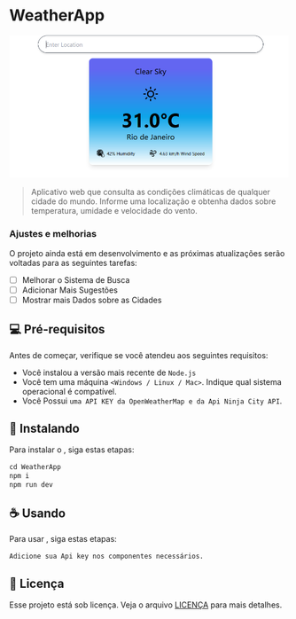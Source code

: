 # WeatherApp

<img src="imagem.png" alt="">

> Aplicativo web que consulta as condições climáticas de qualquer cidade do mundo. Informe uma localização e obtenha dados  sobre temperatura, umidade e velocidade do vento.

### Ajustes e melhorias

O projeto ainda está em desenvolvimento e as próximas atualizações serão voltadas para as seguintes tarefas:

- [ ] Melhorar o Sistema de Busca
- [ ] Adicionar Mais Sugestões
- [ ] Mostrar mais Dados sobre as Cidades

## 💻 Pré-requisitos

Antes de começar, verifique se você atendeu aos seguintes requisitos:

- Você instalou a versão mais recente de `Node.js`
- Você tem uma máquina `<Windows / Linux / Mac>`. Indique qual sistema operacional é compatível.
- Você Possui `uma API KEY da OpenWeatherMap e da Api Ninja City API`.

## 🚀 Instalando 

Para instalar o <WeatherApp>, siga estas etapas:

```
cd WeatherApp
npm i
npm run dev
```

## ☕ Usando 

Para usar <WeatherApp>, siga estas etapas:

```
Adicione sua Api key nos componentes necessários.

```
## 📝 Licença

Esse projeto está sob licença. Veja o arquivo [LICENÇA](LICENSE.md) para mais detalhes.

